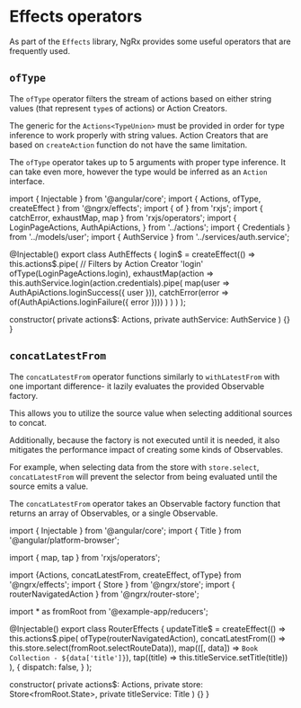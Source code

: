 # Effects operators

As part of the `Effects` library, NgRx provides some useful operators that are frequently
used.

## `ofType`

The `ofType` operator filters the stream of actions based on either string
values (that represent `type`s of actions) or Action Creators.

The generic for the `Actions<TypeUnion>` must be provided in order for type
inference to work properly with string values. Action Creators that are based on
`createAction` function do not have the same limitation.

The `ofType` operator takes up to 5 arguments with proper type inference. It can
take even more, however the type would be inferred as an `Action` interface.

<ngrx-code-example header="auth.effects.ts">
import { Injectable } from '@angular/core';
import { Actions, ofType, createEffect } from '@ngrx/effects';
import { of } from 'rxjs';
import { catchError, exhaustMap, map } from 'rxjs/operators';
import {
  LoginPageActions,
  AuthApiActions,
} from '../actions';
import { Credentials } from '../models/user';
import { AuthService } from '../services/auth.service';

@Injectable()
export class AuthEffects {
login$ = createEffect(() =>
this.actions$.pipe(
// Filters by Action Creator 'login'
ofType(LoginPageActions.login),
exhaustMap(action =>
this.authService.login(action.credentials).pipe(
map(user => AuthApiActions.loginSuccess({ user })),
catchError(error => of(AuthApiActions.loginFailure({ error })))
)
)
)
);

constructor(
private actions$: Actions,
private authService: AuthService
) {}
}
</ngrx-code-example>

## `concatLatestFrom`

The `concatLatestFrom` operator functions similarly to `withLatestFrom` with one important difference-
it lazily evaluates the provided Observable factory.

This allows you to utilize the source value when selecting additional sources to concat.

Additionally, because the factory is not executed until it is needed, it also mitigates the performance impact of creating some kinds of Observables.

For example, when selecting data from the store with `store.select`, `concatLatestFrom` will prevent the
selector from being evaluated until the source emits a value.

The `concatLatestFrom` operator takes an Observable factory function that returns an array of Observables, or a single Observable.

<ngrx-code-example header="router.effects.ts">
import { Injectable } from '@angular/core';
import { Title } from '@angular/platform-browser';

import { map, tap } from 'rxjs/operators';

import {Actions, concatLatestFrom, createEffect, ofType} from '@ngrx/effects';
import { Store } from '@ngrx/store';
import { routerNavigatedAction } from '@ngrx/router-store';

import \* as fromRoot from '@example-app/reducers';

@Injectable()
export class RouterEffects {
updateTitle$ = createEffect(() =>
this.actions$.pipe(
ofType(routerNavigatedAction),
concatLatestFrom(() => this.store.select(fromRoot.selectRouteData)),
map(([, data]) => `Book Collection - ${data['title']}`),
tap((title) => this.titleService.setTitle(title))
),
{
dispatch: false,
}
);

constructor(
private actions$: Actions,
private store: Store<fromRoot.State>,
private titleService: Title
) {}
}
</ngrx-code-example>
